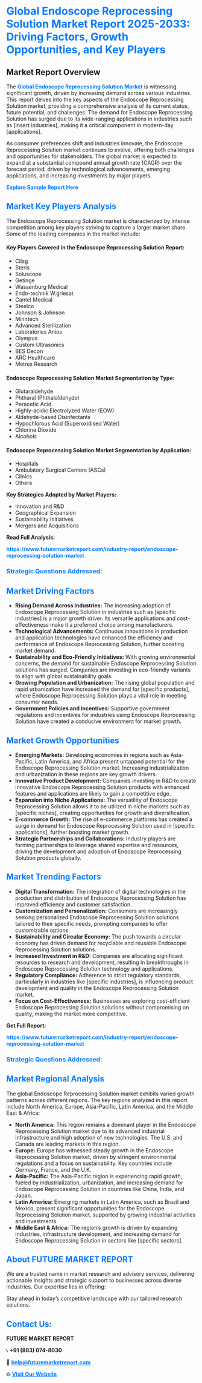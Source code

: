 <h1 style="color: #007BFF;">Global Endoscope Reprocessing Solution Market Report 2025-2033: Driving Factors, Growth Opportunities, and Key Players</h1>

<section id="overview">
<h2>Market Report Overview</h2>
<p>The <a href="https://www.futuremarketreport.com/industry-report/endoscope-reprocessing-solution-market" style="color: #007BFF; text-decoration: none;"><strong>Global Endoscope Reprocessing Solution Market</strong></a> is witnessing significant growth, driven by increasing demand across various industries. This report delves into the key aspects of the Endoscope Reprocessing Solution market, providing a comprehensive analysis of its current status, future potential, and challenges. The demand for Endoscope Reprocessing Solution has surged due to its wide-ranging applications in industries such as [insert industries], making it a critical component in modern-day [applications].</p>
<p>As consumer preferences shift and industries innovate, the Endoscope Reprocessing Solution market continues to evolve, offering both challenges and opportunities for stakeholders. The global market is expected to expand at a substantial compound annual growth rate (CAGR) over the forecast period, driven by technological advancements, emerging applications, and increasing investments by major players.</p>
</section>

<section id="overview">
<p><a href="https://www.futuremarketreport.com/request-sample/reportId=61620" style="color: #007BFF; text-decoration: none;"><strong>Explore Sample Report Here</strong></a></p>
</section>

<section id="key-players">
<h2 style="color: #007BFF;">Market Key Players Analysis</h2>
<p>The Endoscope Reprocessing Solution market is characterized by intense competition among key players striving to capture a larger market share. Some of the leading companies in the market include:</p>
<h4>Key Players Covered in the Endoscope Reprocessing Solution Report:</h4>
<ul><li>Cilag</li><li>Steris</li><li>Soluscope</li><li>Getinge</li><li>Wassenburg Medical</li><li>Endo-technik W.griesat</li><li>Cantel Medical</li><li>Steelco</li><li>Johnson &amp; Johnson</li><li>Minntech</li><li>Advanced Sterilization</li><li>Laboratories Anios</li><li>Olympus</li><li>Custom Ultrasonics</li><li>BES Decon</li><li>ARC Healthcare</li><li>Metrex Research</li></ul>
<h4>Endoscope Reprocessing Solution Market Segmentation by Type:</h4>
<ul><li>Glutaraldehyde</li><li>Phtharal (Phthalaldehyde)</li><li>Peracetic Acid</li><li>Highly-acidic Electrolyzed Water (EOW)</li><li>Aldehyde-based Disinfectants</li><li>Hypochlorous Acid (Superoxidised Water)</li><li>Chlorine Dioxide</li><li>Alcohols</li></ul>

<h4>Endoscope Reprocessing Solution Market Segmentation by Application:</h4>
<ul><li>Hospitals</li><li>Ambulatory Surgical Centers (ASCs)</li><li>Clinics</li><li>Others</li></ul>
<p><strong>Key Strategies Adopted by Market Players:</strong></p>
<ul>
<li>Innovation and R&D</li>
<li>Geographical Expansion</li>
<li>Sustainability Initiatives</li>
<li>Mergers and Acquisitions</li>
</ul>
</section>

<section>
<p><strong>Read Full Analysis: </strong></p><a href="https://www.futuremarketreport.com/industry-report/endoscope-reprocessing-solution-market" style="color: #007BFF; text-decoration: none;"><strong>https://www.futuremarketreport.com/industry-report/endoscope-reprocessing-solution-market</strong></a>
<h3 style="color: #007BFF;">Strategic Questions Addressed:</h3>
</section>

<section id="driving-factors">
<h2 style="color: #007BFF;">Market Driving Factors</h2>
<ul>
<li><strong>Rising Demand Across Industries:</strong> The increasing adoption of Endoscope Reprocessing Solution in industries such as [specific industries] is a major growth driver. Its versatile applications and cost-effectiveness make it a preferred choice among manufacturers.</li>
<li><strong>Technological Advancements:</strong> Continuous innovations in production and application technologies have enhanced the efficiency and performance of Endoscope Reprocessing Solution, further boosting market demand.</li>
<li><strong>Sustainability and Eco-Friendly Initiatives:</strong> With growing environmental concerns, the demand for sustainable Endoscope Reprocessing Solution solutions has surged. Companies are investing in eco-friendly variants to align with global sustainability goals.</li>
<li><strong>Growing Population and Urbanization:</strong> The rising global population and rapid urbanization have increased the demand for [specific products], where Endoscope Reprocessing Solution plays a vital role in meeting consumer needs.</li>
<li><strong>Government Policies and Incentives:</strong> Supportive government regulations and incentives for industries using Endoscope Reprocessing Solution have created a conducive environment for market growth.</li>
</ul>
</section>

<section id="growth-opportunities">
<h2 style="color: #007BFF;">Market Growth Opportunities</h2>
<ul>
<li><strong>Emerging Markets:</strong> Developing economies in regions such as Asia-Pacific, Latin America, and Africa present untapped potential for the Endoscope Reprocessing Solution market. Increasing industrialization and urbanization in these regions are key growth drivers.</li>
<li><strong>Innovative Product Development:</strong> Companies investing in R&D to create innovative Endoscope Reprocessing Solution products with enhanced features and applications are likely to gain a competitive edge.</li>
<li><strong>Expansion into Niche Applications:</strong> The versatility of Endoscope Reprocessing Solution allows it to be utilized in niche markets such as [specific niches], creating opportunities for growth and diversification.</li>
<li><strong>E-commerce Growth:</strong> The rise of e-commerce platforms has created a surge in demand for Endoscope Reprocessing Solution used in [specific applications], further boosting market growth.</li>
<li><strong>Strategic Partnerships and Collaborations:</strong> Industry players are forming partnerships to leverage shared expertise and resources, driving the development and adoption of Endoscope Reprocessing Solution products globally.</li>
</ul>
</section>

<section id="trending-factors">
<h2 style="color: #007BFF;">Market Trending Factors</h2>
<ul>
<li><strong>Digital Transformation:</strong> The integration of digital technologies in the production and distribution of Endoscope Reprocessing Solution has improved efficiency and customer satisfaction.</li>
<li><strong>Customization and Personalization:</strong> Consumers are increasingly seeking personalized Endoscope Reprocessing Solution solutions tailored to their specific needs, prompting companies to offer customizable options.</li>
<li><strong>Sustainability and Circular Economy:</strong> The push towards a circular economy has driven demand for recyclable and reusable Endoscope Reprocessing Solution solutions.</li>
<li><strong>Increased Investment in R&D:</strong> Companies are allocating significant resources to research and development, resulting in breakthroughs in Endoscope Reprocessing Solution technology and applications.</li>
<li><strong>Regulatory Compliance:</strong> Adherence to strict regulatory standards, particularly in industries like [specific industries], is influencing product development and quality in the Endoscope Reprocessing Solution market.</li>
<li><strong>Focus on Cost-Effectiveness:</strong> Businesses are exploring cost-efficient Endoscope Reprocessing Solution solutions without compromising on quality, making the market more competitive.</li>
</ul>
</section>

<section>
<p><strong>Get Full Report: </strong></p><a href="https://www.futuremarketreport.com/industry-report/endoscope-reprocessing-solution-market" style="color: #007BFF; text-decoration: none;"><strong>https://www.futuremarketreport.com/industry-report/endoscope-reprocessing-solution-market</strong></a>
<h3 style="color: #007BFF;">Strategic Questions Addressed:</h3>
</section>


<section id="regional-analysis">
<h2 style="color: #007BFF;">Market Regional Analysis</h2>
<p>The global Endoscope Reprocessing Solution market exhibits varied growth patterns across different regions. The key regions analyzed in this report include North America, Europe, Asia-Pacific, Latin America, and the Middle East & Africa:</p>
<ul>
<li><strong>North America:</strong> This region remains a dominant player in the Endoscope Reprocessing Solution market due to its advanced industrial infrastructure and high adoption of new technologies. The U.S. and Canada are leading markets in this region.</li>
<li><strong>Europe:</strong> Europe has witnessed steady growth in the Endoscope Reprocessing Solution market, driven by stringent environmental regulations and a focus on sustainability. Key countries include Germany, France, and the U.K.</li>
<li><strong>Asia-Pacific:</strong> The Asia-Pacific region is experiencing rapid growth, fueled by industrialization, urbanization, and increasing demand for Endoscope Reprocessing Solution in countries like China, India, and Japan.</li>
<li><strong>Latin America:</strong> Emerging markets in Latin America, such as Brazil and Mexico, present significant opportunities for the Endoscope Reprocessing Solution market, supported by growing industrial activities and investments.</li>
<li><strong>Middle East & Africa:</strong> The region’s growth is driven by expanding industries, infrastructure development, and increasing demand for Endoscope Reprocessing Solution in sectors like [specific sectors].</li>
</ul>
</section>

<footer>
<h2 style="color: #007BFF;">About FUTURE MARKET REPORT</h2>
<p>We are a trusted name in market research and advisory services, delivering actionable insights and strategic support to businesses across diverse industries. Our expertise lies in offering:</p>

<p>Stay ahead in today’s competitive landscape with our tailored research solutions.</p>

<h2 style="color: #007BFF;">Contact Us:</h2>
<p><strong>FUTURE MARKET REPORT</strong></p>
<p>📞 <strong>+91 (883) 074-8030</strong></p>
<p>📧 <strong><a href="mailto:help@futuremarketreport.com" style="color: #007BFF;">help@futuremarketreport.com</a></strong></p>
<p>🌐 <strong><a href="https://www.futuremarketreport.com/" style="color: #007BFF;">Visit Our Website</a></strong></p>
</footer>